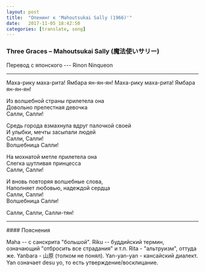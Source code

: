 ```yaml
---
layout: post
title:  "Опенинг к 'Mahoutsukai Sally (1966)'"
date:   2017-11-05 18:42:50
categories: [translate, song]
---
```


### Three Graces &ndash; Mahoutsukai Sally (魔法使いサリー)

Перевод с японского --- Rinon Ninqueon<br>
<hr>
Маха-рику маха-рита! Ямбара ян-ян-ян!  
Маха-рику маха-рита! Ямбара ян-ян-ян!  

Из волшебной страны прилетела она  
Довольно прелестная девочка  
Салли, Салли!  

Средь города взмахнула вдруг палочкой своей  
И улыбки, мечты засыпали людей  
Салли, Салли!  
Волшебница Салли!  

На мохнатой метле прилетела она  
Слегка шутливая принцесса  
Салли, Салли!  

И вновь повторяя волшебные слова,  
Наполняет любовью, надеждой сердца  
Салли, Салли!  
Волшебница Салли!  

Салли, Салли, Салли-тян!  
<hr>
#### Пояснения

Maha -- с санскрита "большой". Riku -- буддийский термин, означающий "отбросить все страдания" и т.п. Rita - "альтруизм", оттуда же. Yanbara - 山原 (толком не понял). Yan-yan-yan - кансайский диалект. Yan означает desu yo, то есть утверждение/восклицание.  
<br><br><br><br><br>